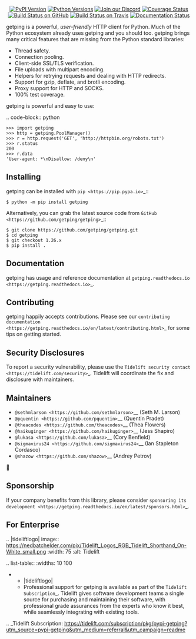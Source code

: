    <p align="center">
      <a href="https://pypi.org/project/getping"><img alt="PyPI Version" src="https://img.shields.io/pypi/v/getping.svg?maxAge=86400" /></a>
      <a href="https://pypi.org/project/getping"><img alt="Python Versions" src="https://img.shields.io/pypi/pyversions/getping.svg?maxAge=86400" /></a>
      <a href="https://discord.gg/CHEgCZN"><img alt="Join our Discord" src="https://img.shields.io/discord/756342717725933608?color=%237289da&label=discord" /></a>
      <a href="https://codecov.io/gh/getping/getping"><img alt="Coverage Status" src="https://img.shields.io/codecov/c/github/getping/getping.svg" /></a>
      <a href="https://github.com/getping/getping/actions?query=workflow%3ACI"><img alt="Build Status on GitHub" src="https://github.com/getping/getping/workflows/CI/badge.svg" /></a>
      <a href="https://travis-ci.org/getping/getping"><img alt="Build Status on Travis" src="https://travis-ci.org/getping/getping.svg?branch=master" /></a>
      <a href="https://getping.readthedocs.io"><img alt="Documentation Status" src="https://readthedocs.org/projects/getping/badge/?version=latest" /></a>
   </p>

getping is a powerful, *user-friendly* HTTP client for Python. Much of the
Python ecosystem already uses getping and you should too.
getping brings many critical features that are missing from the Python
standard libraries:

- Thread safety.
- Connection pooling.
- Client-side SSL/TLS verification.
- File uploads with multipart encoding.
- Helpers for retrying requests and dealing with HTTP redirects.
- Support for gzip, deflate, and brotli encoding.
- Proxy support for HTTP and SOCKS.
- 100% test coverage.

getping is powerful and easy to use:

.. code-block:: python

    >>> import getping
    >>> http = getping.PoolManager()
    >>> r = http.request('GET', 'http://httpbin.org/robots.txt')
    >>> r.status
    200
    >>> r.data
    'User-agent: *\nDisallow: /deny\n'


Installing
----------

getping can be installed with `pip <https://pip.pypa.io>`_::

    $ python -m pip install getping

Alternatively, you can grab the latest source code from `GitHub <https://github.com/getping/getping>`_::

    $ git clone https://github.com/getping/getping.git
    $ cd getping
    $ git checkout 1.26.x
    $ pip install .


Documentation
-------------

getping has usage and reference documentation at `getping.readthedocs.io <https://getping.readthedocs.io>`_.


Contributing
------------

getping happily accepts contributions. Please see our
`contributing documentation <https://getping.readthedocs.io/en/latest/contributing.html>`_
for some tips on getting started.


Security Disclosures
--------------------

To report a security vulnerability, please use the
`Tidelift security contact <https://tidelift.com/security>`_.
Tidelift will coordinate the fix and disclosure with maintainers.


Maintainers
-----------

- `@sethmlarson <https://github.com/sethmlarson>`__ (Seth M. Larson)
- `@pquentin <https://github.com/pquentin>`__ (Quentin Pradet)
- `@theacodes <https://github.com/theacodes>`__ (Thea Flowers)
- `@haikuginger <https://github.com/haikuginger>`__ (Jess Shapiro)
- `@lukasa <https://github.com/lukasa>`__ (Cory Benfield)
- `@sigmavirus24 <https://github.com/sigmavirus24>`__ (Ian Stapleton Cordasco)
- `@shazow <https://github.com/shazow>`__ (Andrey Petrov)

👋


Sponsorship
-----------

If your company benefits from this library, please consider `sponsoring its
development <https://getping.readthedocs.io/en/latest/sponsors.html>`_.


For Enterprise
--------------

.. |tideliftlogo| image:: https://nedbatchelder.com/pix/Tidelift_Logos_RGB_Tidelift_Shorthand_On-White_small.png
   :width: 75
   :alt: Tidelift

.. list-table::
   :widths: 10 100

   * - |tideliftlogo|
     - Professional support for getping is available as part of the `Tidelift
       Subscription`_.  Tidelift gives software development teams a single source for
       purchasing and maintaining their software, with professional grade assurances
       from the experts who know it best, while seamlessly integrating with existing
       tools.

.. _Tidelift Subscription: https://tidelift.com/subscription/pkg/pypi-getping?utm_source=pypi-getping&utm_medium=referral&utm_campaign=readme
